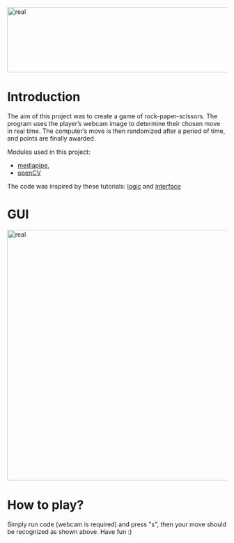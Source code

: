 <img src="https://i.imgur.com/RQkAU9v.png" alt="real" width="1024" height="150" style="display: block; margin: 0 auto;\">

# Introduction
The aim of this project was to create a game of rock-paper-scissors. The program uses the player’s webcam image to determine their chosen move in real time.
The computer’s move is then randomized after a period of time, and points are finally awarded.

Modules used in this project:
- [mediapipe](https://developers.google.com/mediapipe),
- [openCV](https://opencv.org/)

The code was inspired by these tutorials: 
[logic](https://www.youtube.com/watch?v=AV9Is2FRRkA) and [interface](https://www.youtube.com/watch?v=k2EahPgl0ho)

# GUI

<img src="https://i.imgur.com/wp5pc5c.png" alt="real" width="1024" height="576" style="display: block; margin: 0 auto;\">

# How to play?
Simply run code (webcam is required) and press "s", then your move should be recognized as shown above. Have fun :)



